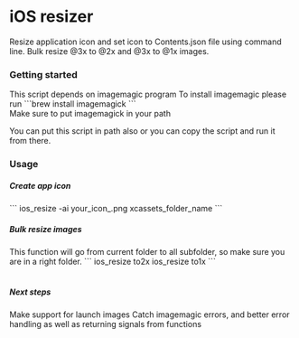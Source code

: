 # iOS resizer
Resize application icon and set icon to Contents.json file using command line. 
Bulk resize @3x to @2x and @3x to @1x images.

<h3>Getting started</h3>
This script depends on imagemagic program
To install imagemagic please run ```brew install imagemagick ``` <br>
Make sure to put imagemagick in your path

You can put this script in path also or you can copy the script and run it from there.

<h3>Usage</h3>

<h5>Create app icon</h5>
```
ios_resize -ai your_icon_.png xcassets_folder_name
```

<h5>Bulk resize images</h5>
This function will go from current folder to all subfolder, so make sure you are in a right folder.
```
ios_resize to2x
ios_resize to1x
```

<br>
<br>
<h5>Next steps</h5>
Make support for launch images
Catch imagemagic errors, and better error handling as well as returning signals from functions
